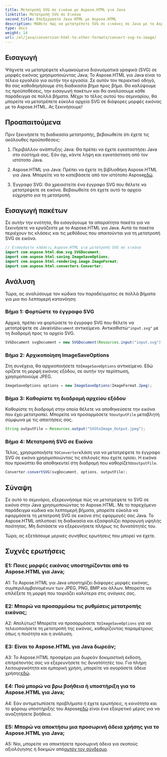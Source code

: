 ```yaml
---
title: Μετατροπή SVG σε εικόνα με Aspose.HTML για Java
linktitle: Μετατροπή SVG σε Εικόνα
second_title: Επεξεργασία Java HTML με Aspose.HTML
description: Μάθετε πώς να μετατρέπετε SVG σε εικόνες σε Java με το Aspose.HTML. Πλήρης οδηγός για παραγωγή υψηλής ποιότητας.
type: docs
weight: 14
url: /el/java/conversion-html-to-other-formats/convert-svg-to-image/
---
```

## Εισαγωγή

Ψάχνετε να μετατρέψετε κλιμακούμενα διανυσματικά γραφικά (SVG) σε μορφές εικόνας χρησιμοποιώντας Java; Το Aspose.HTML για Java είναι το τέλειο εργαλείο για αυτήν την εργασία. Σε αυτόν τον περιεκτικό οδηγό, θα σας καθοδηγήσουμε στη διαδικασία βήμα προς βήμα. Θα καλύψουμε τις προϋποθέσεις, την εισαγωγή πακέτων και θα αναλύσουμε κάθε παράδειγμα σε πολλά βήματα. Μέχρι το τέλος αυτού του σεμιναρίου, θα μπορείτε να μετατρέπετε εύκολα αρχεία SVG σε διάφορες μορφές εικόνας με το Aspose.HTML. Ας ξεκινήσουμε!

## Προαπαιτούμενα

Πριν ξεκινήσετε τη διαδικασία μετατροπής, βεβαιωθείτε ότι έχετε τις ακόλουθες προϋποθέσεις:

1. Περιβάλλον ανάπτυξης Java: Θα πρέπει να έχετε εγκαταστήσει Java στο σύστημά σας. Εάν όχι, κάντε λήψη και εγκατάσταση από τον ιστότοπο Java.

2.  Aspose.HTML για Java: Πρέπει να έχετε τη βιβλιοθήκη Aspose.HTML για Java. Μπορείτε να το κατεβάσετε από τον ιστότοπο Aspose[εδώ](https://releases.aspose.com/html/java/).

3. Έγγραφο SVG: Θα χρειαστείτε ένα έγγραφο SVG που θέλετε να μετατρέψετε σε εικόνα. Βεβαιωθείτε ότι έχετε αυτό το αρχείο εύχρηστο για τη μετατροπή.

## Εισαγωγή πακέτων

Σε αυτήν την ενότητα, θα εισαγάγουμε τα απαραίτητα πακέτα για να ξεκινήσετε να εργάζεστε με το Aspose.HTML για Java. Αυτά τα πακέτα περιέχουν τις κλάσεις και τις μεθόδους που απαιτούνται για τη μετατροπή SVG σε εικόνα.

```java
// Εισαγάγετε κλάσεις Aspose.HTML για μετατροπή SVG σε εικόνα
import com.aspose.html.dom.svg.SVGDocument;
import com.aspose.html.saving.ImageSaveOptions;
import com.aspose.html.rendering.image.ImageFormat;
import com.aspose.html.converters.Converter;
```

## Ανάλυση 

Τώρα, ας αναλύσουμε τον κώδικα του παραδείγματος σε πολλά βήματα για μια πιο λεπτομερή κατανόηση:

### Βήμα 1: Φορτώστε το έγγραφο SVG

 Αρχικά, πρέπει να φορτώσετε το έγγραφο SVG που θέλετε να μετατρέψετε σε Java`SVGDocument` αντικείμενο. Αντικαθιστώ`"input.svg"` με τη διαδρομή προς το αρχείο SVG.

```java
SVGDocument svgDocument = new SVGDocument(Resources.input("input.svg"));
```

### Βήμα 2: Αρχικοποίηση ImageSaveOptions

 Στη συνέχεια, θα αρχικοποιήσετε το`ImageSaveOptions` αντικείμενο. Εδώ ορίζετε τη μορφή εικόνας εξόδου, σε αυτήν την περίπτωση, χρησιμοποιούμε JPEG.

```java
ImageSaveOptions options = new ImageSaveOptions(ImageFormat.Jpeg);
```

### Βήμα 3: Καθορίστε τη διαδρομή αρχείου εξόδου

 Καθορίστε τη διαδρομή στην οποία θέλετε να αποθηκεύσετε την εικόνα που έχει μετατραπεί. Μπορείτε να προσαρμόσετε το`outputFile` μεταβλητή σύμφωνα με τις απαιτήσεις σας.

```java
String outputFile = Resources.output("SVGtoImage_Output.jpeg");
```

### Βήμα 4: Μετατροπή SVG σε Εικόνα

 Τέλος, χρησιμοποιήστε το`Converter`κλάση για να μετατρέψετε το έγγραφο SVG σε εικόνα χρησιμοποιώντας τις επιλογές που έχετε ορίσει. Η εικόνα που προκύπτει θα αποθηκευτεί στη διαδρομή που καθορίζεται`outputFile`.

```java
Converter.convertSVG(svgDocument, options, outputFile);
```

## Σύναψη

Σε αυτό το σεμινάριο, εξερευνήσαμε πώς να μετατρέψετε το SVG σε εικόνα στην Java χρησιμοποιώντας το Aspose.HTML. Με το παρεχόμενο παράδειγμα κώδικα και λεπτομερή βήματα, μπορείτε εύκολα να εφαρμόσετε τη μετατροπή SVG σε εικόνα στις εφαρμογές σας Java. Το Aspose.HTML απλοποιεί τη διαδικασία και εξασφαλίζει παραγωγή υψηλής ποιότητας. Μη διστάσετε να εξερευνήσετε πλήρως τις δυνατότητές του.

Τώρα, ας εξετάσουμε μερικές συνήθεις ερωτήσεις που μπορεί να έχετε.

## Συχνές ερωτήσεις

### Ε1: Ποιες μορφές εικόνας υποστηρίζονται από το Aspose.HTML για Java;

A1: Το Aspose.HTML για Java υποστηρίζει διάφορες μορφές εικόνας, συμπεριλαμβανομένων των JPEG, PNG, BMP και άλλων. Μπορείτε να επιλέξετε τη μορφή που ταιριάζει καλύτερα στις ανάγκες σας.

### Ε2: Μπορώ να προσαρμόσω τις ρυθμίσεις μετατροπής εικόνας;

 Α2: Απολύτως! Μπορείτε να προσαρμόσετε το`ImageSaveOptions` για να τελειοποιήσετε τη μετατροπή της εικόνας, καθορίζοντας παραμέτρους όπως η ποιότητα και η ανάλυση.

### Ε3: Είναι το Aspose.HTML για Java δωρεάν;

A3: Το Aspose.HTML προσφέρει μια δωρεάν δοκιμαστική έκδοση, επιτρέποντάς σας να εξερευνήσετε τις δυνατότητές του. Για πλήρη λειτουργικότητα και εμπορική χρήση, μπορείτε να αγοράσετε άδεια χρήσης[εδώ](https://purchase.aspose.com/buy).

### Ε4: Πού μπορώ να βρω βοήθεια ή υποστήριξη για το Aspose.HTML για Java;

 A4: Εάν αντιμετωπίσετε προβλήματα ή έχετε ερωτήσεις, η κοινότητα και το φόρουμ υποστήριξης του Aspose[εδώ](https://forum.aspose.com/) είναι ένα εξαιρετικό μέρος για να αναζητήσετε βοήθεια.

### Ε5: Μπορώ να αποκτήσω μια προσωρινή άδεια χρήσης για το Aspose.HTML για Java;

 A5: Ναι, μπορείτε να αποκτήσετε προσωρινή άδεια για σκοπούς αξιολόγησης ή δοκιμών από[αυτόν τον σύνδεσμο](https://purchase.aspose.com/temporary-license/).